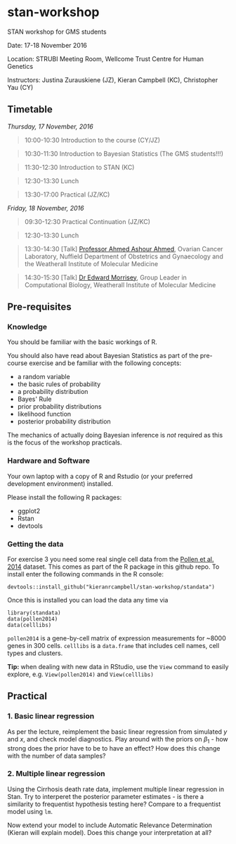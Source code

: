 # stan-workshop
STAN workshop for GMS students

Date: 17-18 November 2016

Location: STRUBI Meeting Room, Wellcome Trust Centre for Human Genetics

Instructors: Justina Zurauskiene (JZ), Kieran Campbell (KC), Christopher Yau (CY)

## Timetable

*Thursday, 17 November, 2016*

> 10:00-10:30 Introduction to the course (CY/JZ)

> 10:30-11:30 Introduction to Bayesian Statistics (The GMS students!!!)

> 11:30-12:30 Introduction to STAN (KC)

> 12:30-13:30 Lunch

> 13:30-17:00 Practical (JZ/KC)

*Friday, 18 November, 2016*

> 09:30-12:30 Practical Continuation (JZ/KC)

> 12:30-13:30 Lunch

> 13:30-14:30 [Talk] [Professor Ahmed Ashour Ahmed](https://www.obs-gyn.ox.ac.uk/research/ovarian-cancer), Ovarian Cancer Laboratory, Nuffield Department of Obstetrics and Gynaecology and the Weatherall Institute of Molecular Medicine

> 14:30-15:30 [Talk] [Dr Edward Morrisey](https://scholar.google.co.uk/citations?user=JsJ5DkAAAAAJ&hl=en), Group Leader in Computational Biology, Weatherall Institute of Molecular Medicine


## Pre-requisites

### Knowledge

You should be familiar with the basic workings of R.

You should also have read about Bayesian Statistics as part of the pre-course exercise and be familiar with the following concepts:

- a random variable
- the basic rules of probability 
- a probability distribution
- Bayes' Rule
- prior probability distributions
- likelihood function
- posterior probability distribution

The mechanics of actually doing Bayesian inference is *not* required as this is the focus of the workshop practicals.

### Hardware and Software

Your own laptop with a copy of R and Rstudio (or your preferred development environment) installed.

Please install the following R packages:

- ggplot2
- Rstan
- devtools

### Getting the data

For exercise 3 you need some real single cell data from the [Pollen et al. 2014](http://www.nature.com/nbt/journal/v32/n10/abs/nbt.2967.html) dataset. This comes as part of the R package in this github repo. To install enter the following commands in the R console:

```{r installdata}
devtools::install_github("kieranrcampbell/stan-workshop/standata") 
```

Once this is installed you can load the data any time via

```{r loaddata}
library(standata)
data(pollen2014)
data(celllibs)
```

`pollen2014` is a gene-by-cell matrix of expression measurements for ~8000 genes in 300 cells. `celllibs` is a `data.frame` that includes cell names, cell types and clusters.

**Tip:** when dealing with new data in RStudio, use the `View` command to easily explore, e.g. `View(pollen2014)` and `View(celllibs)`



## Practical

### 1. Basic linear regression

As per the lecture, reimplement the basic linear regression from simulated $y$ and $x$, and check model diagnostics. Play around with the priors on $\beta_1$ - how strong does the prior have to be to have an effect? How does this change with the number of data samples?

### 2. Multiple linear regression

Using the Cirrhosis death rate data, implement multiple linear regression in Stan. Try to interperet the posterior parameter estimates - is there a similarity to frequentist hypothesis testing here? Compare to a frequentist model using `lm`.

Now extend your model to include Automatic Relevance Determination (Kieran will explain model). Does this change your interpretation at all?









